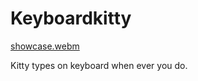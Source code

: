 # Keyboardkitty

[showcase.webm](https://github.com/user-attachments/assets/53676f67-6788-4d36-9b23-b95b3d3d2d3a.webm)

Kitty types on keyboard when ever you do.
